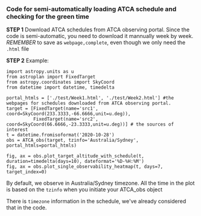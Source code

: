 ### Code for semi-automatically loading ATCA schedule and checking for the green time

**STEP 1**
Download ATCA schedules from ATCA observing portal. Since the code is semi-automatic, you need to download it mannually week by week.
*REMEMBER* to save as `webpage,complete`, even though we only need the `.html` file

**STEP 2**
Example:
```
import astropy.units as u
from astroplan import FixedTarget
from astropy.coordinates import SkyCoord
from datetime import datetime, timedelta

portal_htmls = ['./test/Week1.html', './test/Week2.html'] #the webpages for schedules downloaded from ATCA observing portal.
target = [FixedTarget(name='src1', coord=SkyCoord(233.3333,-66.6666,unit=u.deg)),
          FixedTarget(name='src2', coord=SkyCoord(66.6666,-23.3333,unit=u.deg))] # the sources of interest
t = datetime.fromisoformat('2020-10-28')
obs = ATCA_obs(target, tzinfo='Australia/Sydney', portal_htmls=portal_htmls)

fig, ax = obs.plot_target_altitude_with_schedule(t, duration=timedelta(days=10), dateformat='%D-%H:%M')
fig, ax = obs.plot_single_observability_heatmap(t, days=7, target_index=0)
```
By default, we observe in Australia/Sydney timezone. All the time in the plot is based on the `tzinfo` when you initiate your ATCA_obs object

There is `timezone` information in the schedule, we've already considered that in the code.
